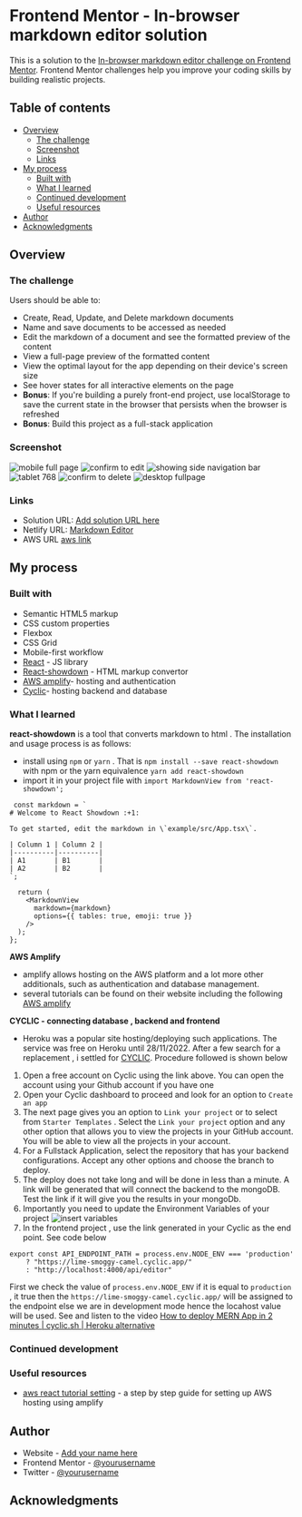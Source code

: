 # Frontend Mentor - In-browser markdown editor solution

This is a solution to the [In-browser markdown editor challenge on Frontend Mentor](https://www.frontendmentor.io/challenges/inbrowser-markdown-editor-r16TrrQX9). Frontend Mentor challenges help you improve your coding skills by building realistic projects. 

## Table of contents

- [Overview](#overview)
  - [The challenge](#the-challenge)
  - [Screenshot](#screenshot)
  - [Links](#links)
- [My process](#my-process)
  - [Built with](#built-with)
  - [What I learned](#what-i-learned)
  - [Continued development](#continued-development)
  - [Useful resources](#useful-resources)
- [Author](#author)
- [Acknowledgments](#acknowledgments)

## Overview

### The challenge

Users should be able to:

- Create, Read, Update, and Delete markdown documents
- Name and save documents to be accessed as needed
- Edit the markdown of a document and see the formatted preview of the content
- View a full-page preview of the formatted content
- View the optimal layout for the app depending on their device's screen size
- See hover states for all interactive elements on the page
- **Bonus**: If you're building a purely front-end project, use localStorage to save the current state in the browser that persists when the browser is refreshed
- **Bonus**: Build this project as a full-stack application

### Screenshot
![mobile full page](src/assets/screenshots/mark-mobile.png)
![confirm to edit](src/assets/screenshots/mark-edit.png)
![showing side navigation bar](src/assets/screenshots/mark-open.png)
![tablet 768](src/assets/screenshots/mark-tablet.png)
![confirm to delete](src/assets/screenshots/mark-delete.png)
![desktop fullpage](src/assets/screenshots/mark-desk-full.png)

### Links

- Solution URL: [Add solution URL here](https://your-solution-url.com)
- Netlify URL: [Markdown Editor](https://markdown-editor-ckm.netlify.app/)
- AWS URL [aws link](https://dev.d3f1qjpgfbf286.amplifyapp.com/) 

## My process

### Built with

- Semantic HTML5 markup
- CSS custom properties
- Flexbox
- CSS Grid
- Mobile-first workflow
- [React](https://reactjs.org/) - JS library
- [React-showdown](https://openbase.com/js/react-showdown/documentation) - HTML markup convertor
- [AWS amplify](https://docs.amplify.aws/)- hosting and authentication
- [Cyclic](https://docs.cyclic.sh/)- hosting backend and database

### What I learned

**react-showdown** is a tool that converts markdown to html . The installation and usage process is as follows:
- install using `npm` or `yarn` . That is `npm install --save react-showdown` with npm or the yarn equivalence `yarn add react-showdown`
- import it in your project file with `import MarkdownView from 'react-showdown';`

```tsx
 const markdown = `
# Welcome to React Showdown :+1:

To get started, edit the markdown in \`example/src/App.tsx\`.

| Column 1 | Column 2 |
|----------|----------|
| A1       | B1       |
| A2       | B2       |
`;

  return (
    <MarkdownView
      markdown={markdown}
      options={{ tables: true, emoji: true }}
    />
  );
};
```

**AWS Amplify**
- amplify allows hosting on the AWS platform and a lot more other additionals, such as authentication and database management.
- several tutorials can be found on their website including the following [AWS amplify](https://docs.amplify.aws/)

**CYCLIC - connecting database , backend and frontend**
- Heroku was a popular site hosting/deploying such applications. The service was free on Heroku until 28/11/2022. After a few search for a replacement , i settled for [CYCLIC](https://docs.cyclic.sh/). Procedure followed is shown below
1. Open a free account on Cyclic using the link above. You can open the account using your Github account if you have one
2. Open your Cyclic dashboard to proceed and look for an option to `Create an app`
3. The next page gives you an option to `Link your project` or to select from `Starter Templates` . Select the `Link your project` option and any other option that allows you to view the projects in your GitHub account. You will be able to view all the projects in your account.
4. For a Fullstack Application, select the repository that has your backend configurations. Accept any other options and choose the branch to deploy. 
5. The deploy does not take long and will be done in less than a minute. A link will be generated that will connect the backend to the mongoDB. Test the link if it will give you the results in your mongoDb.
6. Importantly you need to update the Environment Variables of your project ![insert variables](src/assets/cyclic.png)
7. In the frontend project , use the link generated in your Cyclic as the end point. See code below
```
export const API_ENDPOINT_PATH = process.env.NODE_ENV === 'production'
    ? "https://lime-smoggy-camel.cyclic.app/"
    : "http://localhost:4000/api/editor"
```
First we check the value of `process.env.NODE_ENV` if it is equal to `production` , it true then the `https://lime-smoggy-camel.cyclic.app/` will be assigned to the endpoint else we are in development mode hence the locahost value will be used.
See and listen to the video [How to deploy MERN App in 2 minutes | cyclic.sh | Heroku alternative](https://www.youtube.com/watch?v=IxdiZcxgsyc)


### Continued development

### Useful resources
- [aws react tutorial setting](https://docs.amplify.aws/start/q/integration/react/) - a step by step guide for setting up AWS hosting using amplify

## Author

- Website - [Add your name here](https://www.your-site.com)
- Frontend Mentor - [@yourusername](https://www.frontendmentor.io/profile/yourusername)
- Twitter - [@yourusername](https://www.twitter.com/yourusername)

## Acknowledgments

